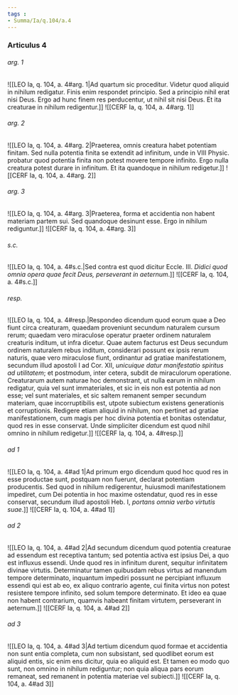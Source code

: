 ```yaml
---
tags : 
- Summa/Ia/q.104/a.4
---
```


### Articulus 4

###### arg. 1
![[LEO Ia, q. 104, a. 4#arg. 1|Ad quartum sic proceditur. Videtur quod aliquid in nihilum redigatur. Finis enim respondet principio. Sed a principio nihil erat nisi Deus. Ergo ad hunc finem res perducentur, ut nihil sit nisi Deus. Et ita creaturae in nihilum redigentur.]]
![[CERF Ia, q. 104, a. 4#arg. 1]]

###### arg. 2
![[LEO Ia, q. 104, a. 4#arg. 2|Praeterea, omnis creatura habet potentiam finitam. Sed nulla potentia finita se extendit ad infinitum, unde in VIII Physic. probatur quod potentia finita non potest movere tempore infinito. Ergo nulla creatura potest durare in infinitum. Et ita quandoque in nihilum redigetur.]]
![[CERF Ia, q. 104, a. 4#arg. 2]]

###### arg. 3
![[LEO Ia, q. 104, a. 4#arg. 3|Praeterea, forma et accidentia non habent materiam partem sui. Sed quandoque desinunt esse. Ergo in nihilum rediguntur.]]
![[CERF Ia, q. 104, a. 4#arg. 3]]

###### s.c.
![[LEO Ia, q. 104, a. 4#s.c.|Sed contra est quod dicitur Eccle. III. *Didici quod omnia opera quae fecit Deus, perseverant in aeternum*.]]
![[CERF Ia, q. 104, a. 4#s.c.]]

###### resp.
![[LEO Ia, q. 104, a. 4#resp.|Respondeo dicendum quod eorum quae a Deo fiunt circa creaturam, quaedam proveniunt secundum naturalem cursum rerum; quaedam vero miraculose operatur praeter ordinem naturalem creaturis inditum, ut infra dicetur. Quae autem facturus est Deus secundum ordinem naturalem rebus inditum, considerari possunt ex ipsis rerum naturis, quae vero miraculose fiunt, ordinantur ad gratiae manifestationem, secundum illud apostoli I ad Cor. XII, *unicuique datur manifestatio spiritus ad utilitatem*; et postmodum, inter cetera, subdit de miraculorum operatione. Creaturarum autem naturae hoc demonstrant, ut nulla earum in nihilum redigatur, quia vel sunt immateriales, et sic in eis non est potentia ad non esse; vel sunt materiales, et sic saltem remanent semper secundum materiam, quae incorruptibilis est, utpote subiectum existens generationis et corruptionis. Redigere etiam aliquid in nihilum, non pertinet ad gratiae manifestationem, cum magis per hoc divina potentia et bonitas ostendatur, quod res in esse conservat. Unde simpliciter dicendum est quod nihil omnino in nihilum redigetur.]]
![[CERF Ia, q. 104, a. 4#resp.]]

###### ad 1
![[LEO Ia, q. 104, a. 4#ad 1|Ad primum ergo dicendum quod hoc quod res in esse productae sunt, postquam non fuerunt, declarat potentiam producentis. Sed quod in nihilum redigerentur, huiusmodi manifestationem impediret, cum Dei potentia in hoc maxime ostendatur, quod res in esse conservat, secundum illud apostoli Heb. I, *portans omnia verbo virtutis suae*.]]
![[CERF Ia, q. 104, a. 4#ad 1]]

###### ad 2
![[LEO Ia, q. 104, a. 4#ad 2|Ad secundum dicendum quod potentia creaturae ad essendum est receptiva tantum; sed potentia activa est ipsius Dei, a quo est influxus essendi. Unde quod res in infinitum durent, sequitur infinitatem divinae virtutis. Determinatur tamen quibusdam rebus virtus ad manendum tempore determinato, inquantum impediri possunt ne percipiant influxum essendi qui est ab eo, ex aliquo contrario agente, cui finita virtus non potest resistere tempore infinito, sed solum tempore determinato. Et ideo ea quae non habent contrarium, quamvis habeant finitam virtutem, perseverant in aeternum.]]
![[CERF Ia, q. 104, a. 4#ad 2]]

###### ad 3
![[LEO Ia, q. 104, a. 4#ad 3|Ad tertium dicendum quod formae et accidentia non sunt entia completa, cum non subsistant, sed quodlibet eorum est aliquid entis, sic enim ens dicitur, quia eo aliquid est. Et tamen eo modo quo sunt, non omnino in nihilum rediguntur; non quia aliqua pars eorum remaneat, sed remanent in potentia materiae vel subiecti.]]
![[CERF Ia, q. 104, a. 4#ad 3]]

